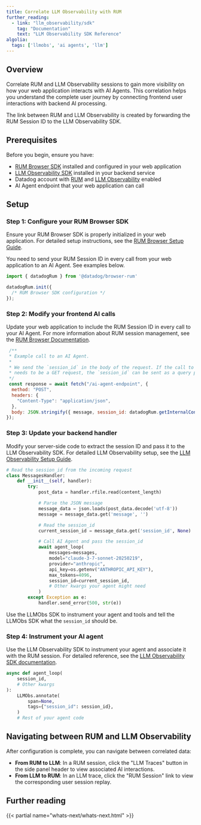 ```yaml
---
title: Correlate LLM Observability with RUM
further_reading:
  - link: "llm_observability/sdk"
    tag: "Documentation"
    text: "LLM Observability SDK Reference"
algolia:
  tags: ['llmobs', 'ai agents', 'llm']
---
```


## Overview
Correlate RUM and LLM Observability sessions to gain more visibility on how your web application interacts with AI Agents. This correlation helps you understand the complete user journey by connecting frontend user interactions with backend AI processing.

The link between RUM and LLM Observability is created by forwarding the RUM Session ID to the LLM Observability SDK.

## Prerequisites

Before you begin, ensure you have:
- [RUM Browser SDK][1] installed and configured in your web application
- [LLM Observability SDK][2] installed in your backend service
- Datadog account with [RUM][3] and [LLM Observability][4] enabled
- AI Agent endpoint that your web application can call

## Setup
### Step 1: Configure your RUM Browser SDK

Ensure your RUM Browser SDK is properly initialized in your web application. For detailed setup instructions, see the [RUM Browser Setup Guide][1].

You need to send your RUM Session ID in every call from your web application to an AI Agent. See examples below.

```javascript
import { datadogRum } from '@datadog/browser-rum'

datadogRum.init({
  /* RUM Browser SDK configuration */
});
```

### Step 2: Modify your frontend AI calls

Update your web application to include the RUM Session ID in every call to your AI Agent. For more information about RUM session management, see the [RUM Browser Documentation][3].

```javascript
 /**
 * Example call to an AI Agent.
 *
 * We send the `session_id` in the body of the request. If the call to the AI agent
 * needs to be a GET request, the `session_id` can be sent as a query param.
 */
 const response = await fetch("/ai-agent-endpoint", {
  method: "POST",
  headers: {
    "Content-Type": "application/json",
  },
  body: JSON.stringify({ message, session_id: datadogRum.getInternalContext().session_id }),
});
```

### Step 3: Update your backend handler

Modify your server-side code to extract the session ID and pass it to the LLM Observability SDK. For detailed LLM Observability setup, see the [LLM Observability Setup Guide][4].

```python
# Read the session_id from the incoming request
class MessagesHandler:
    def __init__(self, handler):
        try:
            post_data = handler.rfile.read(content_length)

            # Parse the JSON message
            message_data = json.loads(post_data.decode('utf-8'))
            message = message_data.get('message', '')

            # Read the session_id
            current_session_id = message_data.get('session_id', None)

            # Call AI Agent and pass the session_id
            await agent_loop(
                messages=messages,
                model="claude-3-7-sonnet-20250219",
                provider="anthropic",
                api_key=os.getenv("ANTHROPIC_API_KEY"),
                max_tokens=4096,
                session_id=current_session_id,
                # Other kwargs your agent might need
            )
        except Exception as e:
            handler.send_error(500, str(e))
```

Use the LLMObs SDK to instrument your agent and tools and tell the LLMObs SDK what the `session_id` should be.

### Step 4: Instrument your AI agent

Use the LLM Observability SDK to instrument your agent and associate it with the RUM session. For detailed reference, see the [LLM Observability SDK documentation][4].
```python
async def agent_loop(
    session_id,
    # Other kwargs
):
    LLMObs.annotate(
        span=None,
        tags={"session_id": session_id},
    )
    # Rest of your agent code
```

## Navigating between RUM and LLM Observability
After configuration is complete, you can navigate between correlated data:

- **From RUM to LLM**: In a RUM session, click the "LLM Traces" button in the side panel header to view associated AI interactions.
- **From LLM to RUM**: In an LLM trace, click the "RUM Session" link to view the corresponding user session replay.

## Further reading

{{< partial name="whats-next/whats-next.html" >}}

[1]: real_user_monitoring/browser/setup/
[2]: llm_observability/setup/
[3]: real_user_monitoring/browser/
[4]: llm_observability/
